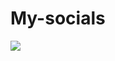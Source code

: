 # My-socials
[<img src="https://upload.wikimedia.org/wikipedia/commons/thumb/8/82/Telegram_logo.svg/1200px-Telegram_logo.svg.png">](https://t.me/akumamit)
